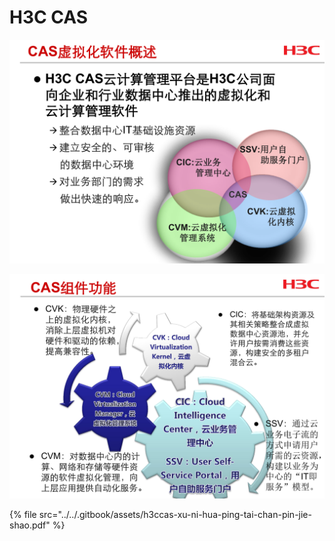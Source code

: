 # H3C CAS

![](../../.gitbook/assets/2345-jie-tu-20200109213835.png)

![](../../.gitbook/assets/2345-jie-tu-20200109213913.png)

{% file src="../../.gitbook/assets/h3ccas-xu-ni-hua-ping-tai-chan-pin-jie-shao.pdf" %}

